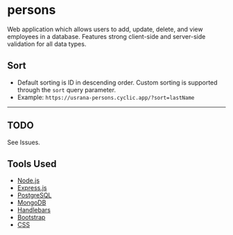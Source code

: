 # persons
Web application which allows users to add, update, delete, and view employees in a database. Features strong client-side and server-side validation for all data types.

## Sort
-  Default sorting is ID in descending order. Custom sorting is supported through the `sort` query parameter.
- Example: `https://usrana-persons.cyclic.app/?sort=lastName`
***

## TODO
See Issues.

## Tools Used
- [Node.js](https://nodejs.org/en/)
- [Express.js](https://expressjs.com/)
- [PostgreSQL](https://https//www.postgresql.org/)
- [MongoDB](https://www.mongodb.com/)
- [Handlebars](https://handlebarsjs.com/)
- [Bootstrap](https://getbootstrap.com/)
- [CSS](https://developer.mozilla.org/en-US/docs/Web/CSS)
